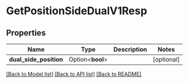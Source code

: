 # GetPositionSideDualV1Resp

## Properties

Name | Type | Description | Notes
------------ | ------------- | ------------- | -------------
**dual_side_position** | Option<**bool**> |  | [optional]

[[Back to Model list]](../README.md#documentation-for-models) [[Back to API list]](../README.md#documentation-for-api-endpoints) [[Back to README]](../README.md)



